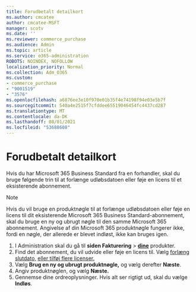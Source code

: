 ```yaml
---
title: Forudbetalt detailkort
ms.author: cmcatee
author: cmcatee-MSFT
manager: scotv
ms.date: ''
ms.reviewer: commerce_purchase
ms.audience: Admin
ms.topic: article
ms.service: o365-administration
ROBOTS: NOINDEX, NOFOLLOW
localization_priority: Normal
ms.collection: Adm_O365
ms.custom:
- commerce_purchase
- "9001519"
- "3576"
ms.openlocfilehash: a6876ee3e10f970e01b35f4e74198f94e03e5b7f
ms.sourcegitcommit: 540a4e2515f7cfddee65519046454fc4437cd287
ms.translationtype: MT
ms.contentlocale: da-DK
ms.lasthandoff: 08/01/2021
ms.locfileid: "53688608"
---
```

# <a name="retail-prepaid-card"></a>Forudbetalt detailkort

Hvis du har Microsoft 365 Business Standard fra en forhandler, skal du bruge følgende trin til at forlænge udløbsdatoen eller føje en licens til et eksisterende abonnement.

> [!NOTE]
> Hvis du vil bruge en produktnøgle til at forlænge udløbsdatoen eller føje en licens til dit eksisterende Microsoft 365 Business Standard-abonnement, skal du bruge en ny og ubrugt nøgle til den samme Microsoft 365 abonnement. Angivelse af din Microsoft 365 produktnøgle fungerer ikke, fordi en nøgle, der allerede er blevet indløst, ikke kan bruges igen.

1. I Administration skal du gå til **siden Fakturering**  >  **[dine](https://go.microsoft.com/fwlink/p/?linkid=842054)** produkter.
2. Find det abonnement, du vil udvide eller føje en licens til. Vælg [forlæng slutdato,](https://go.microsoft.com/fwlink/p/?linkid=842054) [eller tilføj flere licenser.](https://go.microsoft.com/fwlink/p/?linkid=842054)
3. Vælg **Brug en ny og ubrugt produktnøgle,** og vælg derefter **Næste**.
4. Angiv produktnøglen, og vælg **Næste.**
5. Gennemse dine ordreoplysninger. Hvis alt ser rigtigt ud, skal du vælge **Indløs**.
